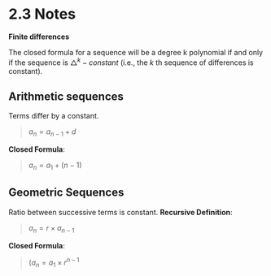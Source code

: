 # 2.3 Notes

**Finite differences**

The closed formula for a sequence will be a degree k polynomial
if and only if the sequence is $\triangle^k - constant$ (i.e., the $k$ th sequence of
differences is constant).

## Arithmetic sequences
Terms differ by a constant.
>$a_n = a_{n-1} + d$

**Closed Formula**:
> $a_n = a_1 + (n - 1)$

## Geometric Sequences
  Ratio between successive terms is constant.
**Recursive Definition**:
  >$a_n = r \times a_{n-1}$

**Closed Formula**:
  >$(a_n = a_1 \times r^{n-1}$

